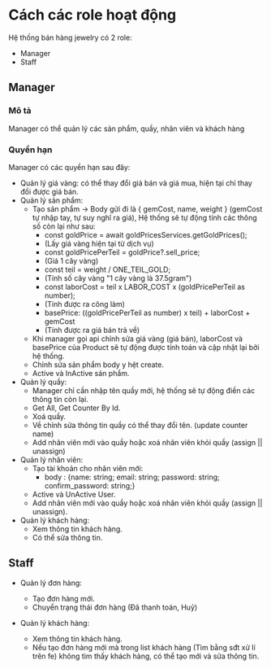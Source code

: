 # Cách các role hoạt động

Hệ thống bán hàng jewelry có 2 role:

- Manager
- Staff

## Manager

### Mô tả

Manager có thể quản lý các sản phẩm, quầy, nhân viên và khách hàng

### Quyền hạn

Manager có các quyền hạn sau đây:

- Quản lý giá vàng: có thể thay đổi giá bán và giá mua, hiện tại chỉ thay đổi được giá bán.
- Quản lý sản phẩm:
  - Tạo sản phẩm -> Body gửi đi là { gemCost, name, weight } (gemCost tự nhập tay, tự suy nghĩ ra giá), Hệ thống sẽ tự động tính các thông số còn lại như sau:
    - const goldPrice = await goldPricesServices.getGoldPrices();
    - (Lấy giá vàng hiện tại từ dịch vụ)
    - const goldPricePerTeil = goldPrice?.sell_price;
    - (Giá 1 cây vàng)
    - const teil = weight / ONE_TEIL_GOLD;
    - (Tính số cây vàng "1 cây vàng là 37.5gram")
    - const laborCost = teil x LABOR_COST x (goldPricePerTeil as number);
    - (Tính được ra công làm)
    - basePrice: ((goldPricePerTeil as number) x teil) + laborCost + gemCost
    - (Tính được ra giá bán trả về)
  - Khi manager gọi api chỉnh sửa giá vàng (giá bán), laborCost và basePrice của Product sẽ tự động được tính toán và cập nhật lại bởi hệ thống.
  - Chỉnh sửa sản phẩm body y hệt create.
  - Active và InActive sản phẩm.
- Quản lý quầy:
  - Manager chỉ cần nhập tên quầy mới, hệ thống sẽ tự động điền các thông tin còn lại.
  - Get All, Get Counter By Id.
  - Xoá quầy.
  - Về chỉnh sửa thông tin quầy có thể thay đổi tên. (update counter name)
  - Add nhân viên mới vào quầy hoặc xoá nhân viên khỏi quầy (assign || unassign)
- Quản lý nhân viên:
  - Tạo tài khoản cho nhân viên mới:
    - body : {name: string;
      email: string;
      password: string;
      confirm_password: string;}
  - Active và UnActive User.
  - Add nhân viên mới vào quầy hoặc xoá nhân viên khỏi quầy (assign || unassign).
- Quản lý khách hàng:
  - Xem thông tin khách hàng.
  - Có thể sửa thông tin.

## Staff

- Quản lý đơn hàng:

  - Tạo đơn hàng mới.
  - Chuyển trạng thái đơn hàng (Đã thanh toán, Huỷ)

- Quản lý khách hàng:
  - Xem thông tin khách hàng.
  - Nếu tạo đơn hàng mới mà trong list khách hàng (Tìm bằng sđt xử lí trên fe) không tìm thấy khách hàng, có thể tạo mới và sửa thông tin.
